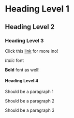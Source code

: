 # Heading Level 1

## Heading Level 2

### Heading Level 3

Click this [link]("https://www.google.ca") for more ino!

*Italic* font

**Bold** font as well!

#### Heading Level 4

Should be a paragraph 1

Should be a paragraph 2

Should be a paragraph 3